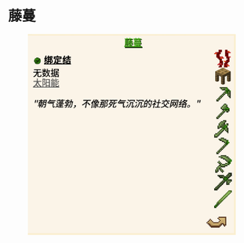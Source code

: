 # 藤蔓

<figure><img src="../../.gitbook/assets/屏幕截图 2025-03-03 165643.png" alt=""><figcaption></figcaption></figure>

